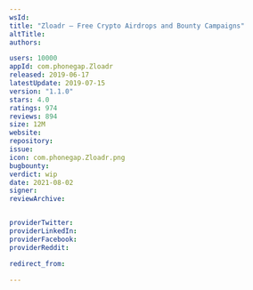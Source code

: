 ```yaml
---
wsId: 
title: "Zloadr – Free Crypto Airdrops and Bounty Campaigns"
altTitle: 
authors:

users: 10000
appId: com.phonegap.Zloadr
released: 2019-06-17
latestUpdate: 2019-07-15
version: "1.1.0"
stars: 4.0
ratings: 974
reviews: 894
size: 12M
website: 
repository: 
issue: 
icon: com.phonegap.Zloadr.png
bugbounty: 
verdict: wip
date: 2021-08-02
signer: 
reviewArchive:


providerTwitter: 
providerLinkedIn: 
providerFacebook: 
providerReddit: 

redirect_from:

---
```



